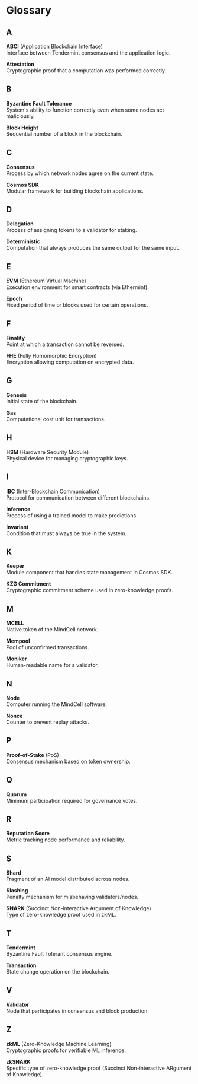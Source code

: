 # Glossary

## A

**ABCI** (Application Blockchain Interface)  
Interface between Tendermint consensus and the application logic.

**Attestation**  
Cryptographic proof that a computation was performed correctly.

## B

**Byzantine Fault Tolerance**  
System's ability to function correctly even when some nodes act maliciously.

**Block Height**  
Sequential number of a block in the blockchain.

## C

**Consensus**  
Process by which network nodes agree on the current state.

**Cosmos SDK**  
Modular framework for building blockchain applications.

## D

**Delegation**  
Process of assigning tokens to a validator for staking.

**Deterministic**  
Computation that always produces the same output for the same input.

## E

**EVM** (Ethereum Virtual Machine)  
Execution environment for smart contracts (via Ethermint).

**Epoch**  
Fixed period of time or blocks used for certain operations.

## F

**Finality**  
Point at which a transaction cannot be reversed.

**FHE** (Fully Homomorphic Encryption)  
Encryption allowing computation on encrypted data.

## G

**Genesis**  
Initial state of the blockchain.

**Gas**  
Computational cost unit for transactions.

## H

**HSM** (Hardware Security Module)  
Physical device for managing cryptographic keys.

## I

**IBC** (Inter-Blockchain Communication)  
Protocol for communication between different blockchains.

**Inference**  
Process of using a trained model to make predictions.

**Invariant**  
Condition that must always be true in the system.

## K

**Keeper**  
Module component that handles state management in Cosmos SDK.

**KZG Commitment**  
Cryptographic commitment scheme used in zero-knowledge proofs.

## M

**MCELL**  
Native token of the MindCell network.

**Mempool**  
Pool of unconfirmed transactions.

**Moniker**  
Human-readable name for a validator.

## N

**Node**  
Computer running the MindCell software.

**Nonce**  
Counter to prevent replay attacks.

## P

**Proof-of-Stake** (PoS)  
Consensus mechanism based on token ownership.

## Q

**Quorum**  
Minimum participation required for governance votes.

## R

**Reputation Score**  
Metric tracking node performance and reliability.

## S

**Shard**  
Fragment of an AI model distributed across nodes.

**Slashing**  
Penalty mechanism for misbehaving validators/nodes.

**SNARK** (Succinct Non-interactive Argument of Knowledge)  
Type of zero-knowledge proof used in zkML.

## T

**Tendermint**  
Byzantine Fault Tolerant consensus engine.

**Transaction**  
State change operation on the blockchain.

## V

**Validator**  
Node that participates in consensus and block production.

## Z

**zkML** (Zero-Knowledge Machine Learning)  
Cryptographic proofs for verifiable ML inference.

**zkSNARK**  
Specific type of zero-knowledge proof (Succinct Non-interactive ARgument of Knowledge).
